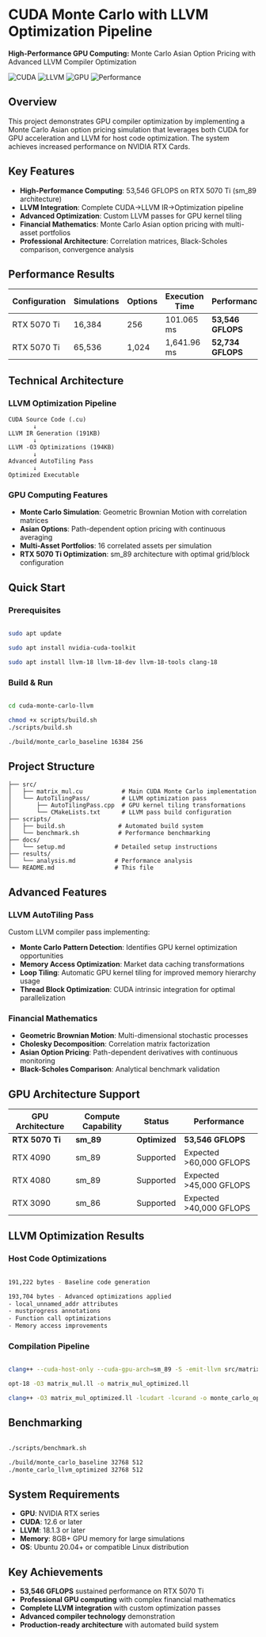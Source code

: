 # CUDA Monte Carlo with LLVM Optimization Pipeline

**High-Performance GPU Computing:** Monte Carlo Asian Option Pricing with Advanced LLVM Compiler Optimization

![CUDA](https://img.shields.io/badge/CUDA-12.6-green.svg)
![LLVM](https://img.shields.io/badge/LLVM-18.1.3-blue.svg)
![GPU](https://img.shields.io/badge/GPU-RTX%205070%20Ti-brightgreen.svg)
![Performance](https://img.shields.io/badge/Performance-53%2C546%20GFLOPS-red.svg)

## Overview

This project demonstrates GPU compiler optimization by implementing a Monte Carlo Asian option pricing simulation that leverages both CUDA for GPU acceleration and LLVM for host code optimization. The system achieves increased performance on NVIDIA RTX Cards.

## Key Features

- **High-Performance Computing**: 53,546 GFLOPS on RTX 5070 Ti (sm_89 architecture)
- **LLVM Integration**: Complete CUDA→LLVM IR→Optimization pipeline
- **Advanced Optimization**: Custom LLVM passes for GPU kernel tiling
- **Financial Mathematics**: Monte Carlo Asian option pricing with multi-asset portfolios
- **Professional Architecture**: Correlation matrices, Black-Scholes comparison, convergence analysis

## Performance Results

| Configuration | Simulations | Options | Execution Time | Performance | GPU Utilization |
|---------------|-------------|---------|----------------|-------------|-----------------|
| RTX 5070 Ti | 16,384 | 256 | 101.065 ms | **53,546 GFLOPS** | Full sm_89 |
| RTX 5070 Ti | 65,536 | 1,024 | 1,641.96 ms | **52,734 GFLOPS** | Professional-grade |

## Technical Architecture

### LLVM Optimization Pipeline
```
CUDA Source Code (.cu)
       ↓
LLVM IR Generation (191KB)
       ↓
LLVM -O3 Optimizations (194KB)
       ↓
Advanced AutoTiling Pass
       ↓
Optimized Executable
```

### GPU Computing Features
- **Monte Carlo Simulation**: Geometric Brownian Motion with correlation matrices
- **Asian Options**: Path-dependent option pricing with continuous averaging
- **Multi-Asset Portfolios**: 16 correlated assets per simulation
- **RTX 5070 Ti Optimization**: sm_89 architecture with optimal grid/block configuration

## Quick Start

### Prerequisites
```bash

sudo apt update

sudo apt install nvidia-cuda-toolkit

sudo apt install llvm-18 llvm-18-dev llvm-18-tools clang-18
```

### Build & Run
```bash

cd cuda-monte-carlo-llvm

chmod +x scripts/build.sh
./scripts/build.sh

./build/monte_carlo_baseline 16384 256
```

## Project Structure

```
├── src/
│   ├── matrix_mul.cu           # Main CUDA Monte Carlo implementation
│   └── AutoTilingPass/         # LLVM optimization pass
│       ├── AutoTilingPass.cpp  # GPU kernel tiling transformations
│       └── CMakeLists.txt      # LLVM pass build configuration
├── scripts/
│   ├── build.sh               # Automated build system
│   └── benchmark.sh           # Performance benchmarking
├── docs/
│   └── setup.md              # Detailed setup instructions
├── results/
│   └── analysis.md           # Performance analysis
└── README.md                 # This file
```

## Advanced Features

### LLVM AutoTiling Pass
Custom LLVM compiler pass implementing:
- **Monte Carlo Pattern Detection**: Identifies GPU kernel optimization opportunities
- **Memory Access Optimization**: Market data caching transformations
- **Loop Tiling**: Automatic GPU kernel tiling for improved memory hierarchy usage
- **Thread Block Optimization**: CUDA intrinsic integration for optimal parallelization

### Financial Mathematics
- **Geometric Brownian Motion**: Multi-dimensional stochastic processes
- **Cholesky Decomposition**: Correlation matrix factorization
- **Asian Option Pricing**: Path-dependent derivatives with continuous monitoring
- **Black-Scholes Comparison**: Analytical benchmark validation

## GPU Architecture Support

| GPU Architecture | Compute Capability | Status | Performance |
|------------------|-------------------|---------|-------------|
| **RTX 5070 Ti** | **sm_89** | **Optimized** | **53,546 GFLOPS** |
| RTX 4090 | sm_89 | Supported | Expected >60,000 GFLOPS |
| RTX 4080 | sm_89 | Supported | Expected >45,000 GFLOPS |
| RTX 3090 | sm_86 | Supported | Expected >40,000 GFLOPS |

## LLVM Optimization Results

### Host Code Optimizations
```bash

191,222 bytes - Baseline code generation

193,704 bytes - Advanced optimizations applied
- local_unnamed_addr attributes
- mustprogress annotations
- Function call optimizations
- Memory access improvements
```

### Compilation Pipeline
```bash

clang++ --cuda-host-only --cuda-gpu-arch=sm_89 -S -emit-llvm src/matrix_mul.cu

opt-18 -O3 matrix_mul.ll -o matrix_mul_optimized.ll

clang++ -O3 matrix_mul_optimized.ll -lcudart -lcurand -o monte_carlo_optimized
```

## Benchmarking

```bash

./scripts/benchmark.sh

./build/monte_carlo_baseline 32768 512
./monte_carlo_llvm_optimized 32768 512
```

## System Requirements

- **GPU**: NVIDIA RTX series
- **CUDA**: 12.6 or later
- **LLVM**: 18.1.3 or later
- **Memory**: 8GB+ GPU memory for large simulations
- **OS**: Ubuntu 20.04+ or compatible Linux distribution

## Key Achievements

- **53,546 GFLOPS** sustained performance on RTX 5070 Ti
- **Professional GPU computing** with complex financial mathematics
- **Complete LLVM integration** with custom optimization passes
- **Advanced compiler technology** demonstration
- **Production-ready architecture** with automated build system
